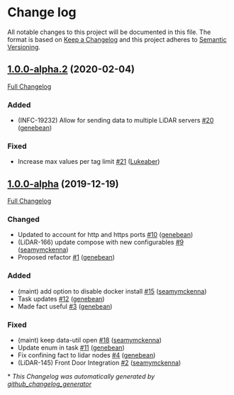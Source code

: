 # Change log

All notable changes to this project will be documented in this file. The format is based on [Keep a Changelog](http://keepachangelog.com/en/1.0.0/) and this project adheres to [Semantic Versioning](http://semver.org).

## [1.0.0-alpha.2](https://github.com/puppetlabs/puppetlabs-lidar/tree/1.0.0-alpha.2) (2020-02-04)

[Full Changelog](https://github.com/puppetlabs/puppetlabs-lidar/compare/1.0.0-alpha...1.0.0-alpha.2)

### Added

- \(INFC-19232\) Allow for sending data to multiple LiDAR servers [\#20](https://github.com/puppetlabs/puppetlabs-lidar/pull/20) ([genebean](https://github.com/genebean))

### Fixed

- Increase max values per tag limit [\#21](https://github.com/puppetlabs/puppetlabs-lidar/pull/21) ([Lukeaber](https://github.com/Lukeaber))

## [1.0.0-alpha](https://github.com/puppetlabs/puppetlabs-lidar/tree/1.0.0-alpha) (2019-12-19)

[Full Changelog](https://github.com/puppetlabs/puppetlabs-lidar/compare/6ee29505bbb8682ed2cf5852be63c2ecef1a76ad...1.0.0-alpha)

### Changed

- Updated to account for http and https ports [\#10](https://github.com/puppetlabs/puppetlabs-lidar/pull/10) ([genebean](https://github.com/genebean))
- \(LiDAR-166\) update compose with new configurables [\#9](https://github.com/puppetlabs/puppetlabs-lidar/pull/9) ([seamymckenna](https://github.com/seamymckenna))
- Proposed refactor [\#1](https://github.com/puppetlabs/puppetlabs-lidar/pull/1) ([genebean](https://github.com/genebean))

### Added

- \(maint\) add option to disable docker install [\#15](https://github.com/puppetlabs/puppetlabs-lidar/pull/15) ([seamymckenna](https://github.com/seamymckenna))
- Task updates [\#12](https://github.com/puppetlabs/puppetlabs-lidar/pull/12) ([genebean](https://github.com/genebean))
- Made fact useful [\#3](https://github.com/puppetlabs/puppetlabs-lidar/pull/3) ([genebean](https://github.com/genebean))

### Fixed

- \(maint\) keep data-util open [\#18](https://github.com/puppetlabs/puppetlabs-lidar/pull/18) ([seamymckenna](https://github.com/seamymckenna))
- Update enum in task [\#11](https://github.com/puppetlabs/puppetlabs-lidar/pull/11) ([genebean](https://github.com/genebean))
- Fix confining fact to lidar nodes [\#4](https://github.com/puppetlabs/puppetlabs-lidar/pull/4) ([genebean](https://github.com/genebean))
- \(LiDAR-145\) Front Door Integration [\#2](https://github.com/puppetlabs/puppetlabs-lidar/pull/2) ([seamymckenna](https://github.com/seamymckenna))



\* *This Changelog was automatically generated by [github_changelog_generator](https://github.com/skywinder/Github-Changelog-Generator)*
